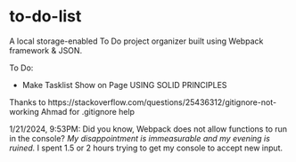 # to-do-list
A local storage-enabled To Do project organizer built using Webpack framework &amp; JSON.

<p>To Do:</p>
<ul>
    <li>Make Tasklist Show on Page USING SOLID PRINCIPLES</li>
</ul>

<p>Thanks to https://stackoverflow.com/questions/25436312/gitignore-not-working Ahmad for .gitignore help
<p>1/21/2024, 9:53PM: Did you know, Webpack does not allow functions to run in the console? <em>My disappointment is immeasurable and my evening is ruined.</em> I spent 1.5 or 2 hours trying to get my console to accept new input.</p>